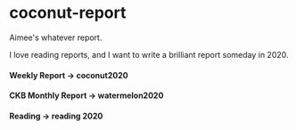 # coconut-report
Aimee's whatever report.

I love reading reports, and I want to write a brilliant report someday in 2020.

#### Weekly Report -> coconut2020

#### CKB Monthly Report -> watermelon2020

#### Reading -> reading 2020
